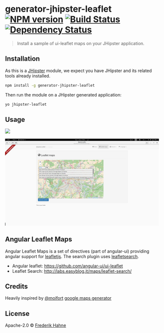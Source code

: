 # generator-jhipster-leaflet [![NPM version][npm-image]][npm-url] [![Build Status][travis-image]][travis-url] [![Dependency Status][daviddm-image]][daviddm-url]

> Install a sample of ui-leaflet maps on your JHipster application.

## Installation

As this is a [JHipster](http://jhipster.github.io/) module, we expect you have JHipster and its related tools already installed.

```bash
npm install -g generator-jhipster-leaflet
```

Then run the module on a JHipster generated application:

```bash
yo jhipster-leaflet
```

## Usage

![](usage.gif)

![resulting html][result-image]

## Angular Leaflet Maps
Angular Leaflet Maps is a set of directives (part of angular-ui) providing angular support for [leafletjs](http://leafletjs.com/).
The search plugin uses [leafletsearch](https://github.com/stefanocudini/leaflet-search).

* Angular leaflet: https://github.com/angular-ui/ui-leaflet
* Leaflet Search: http://labs.easyblog.it/maps/leaflet-search/

## Credits

Heavily inspired by [@moifort](https://github.com/moifort) [google maps generator](https://github.com/moifort/generator-jhipster-google-maps)

## License

Apache-2.0 © [Frederik Hahne](http://atomfrede.github.io/shiny-adventure/)

[npm-image]: https://badge.fury.io/js/generator-jhipster-leaflet.svg
[npm-url]: https://npmjs.org/package/generator-jhipster-leaflet
[travis-image]: https://travis-ci.org/atomfrede/generator-jhipster-leaflet.svg?branch=master
[travis-url]: https://travis-ci.org/atomfrede/generator-jhipster-leaflet
[daviddm-image]: https://david-dm.org/atomfrede/generator-jhipster-leaflet.svg?theme=shields.io
[daviddm-url]: https://david-dm.org/atomfrede/generator-jhipster-leaflet
[result-image]: https://raw.githubusercontent.com/atomfrede/generator-jhipster-leaflet/master/screen.png
